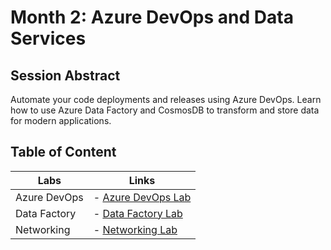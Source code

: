 # Month 2: Azure DevOps and Data Services

## Session Abstract

Automate your code deployments and releases using Azure DevOps. Learn how to use Azure Data Factory and CosmosDB to transform and store data for modern applications.


## Table of Content

| Labs          | Links                            |
|-------------------|----------------------------------|
| Azure DevOps        | - [Azure DevOps Lab](lab_devops/)|
| Data Factory     | - [Data Factory Lab](lab_data/) |
| Networking       | - [Networking Lab](lab_networking/)
